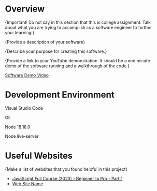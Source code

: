 # Overview

{Important!  Do not say in this section that this is college assignment.  Talk about what you are trying to accomplish as a software engineer to further your learning.}

{Provide a description of your software}

{Describe your purpose for creating this software.}

{Provide a link to your YouTube demonstration.  It should be a one minute demo of the software running and a walkthrough of the code.}

[Software Demo Video](http://youtube.link.goes.here)

# Development Environment

Visual Studio Code

Git

Node 18.18.0

Node live-server



# Useful Websites

{Make a list of websites that you found helpful in this project}
* [JavaScript Full Course (2023) - Beginner to Pro - Part 1]([http://url.link.goes.here](https://www.youtube.com/watch?v=SBmSRK3feww&ab_channel=SuperSimpleDev)https://www.youtube.com/watch?v=SBmSRK3feww&ab_channel=SuperSimpleDev)
* [Web Site Name](http://url.link.goes.here)
